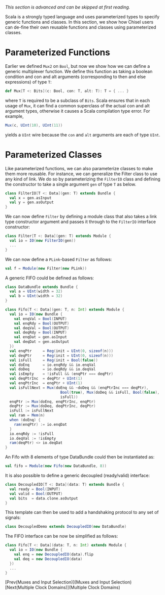 _This section is advanced and can be skipped at first reading._

Scala is a strongly typed language and uses parameterized types to specify generic functions and classes.
In this section, we show how Chisel users can de-fine their own reusable functions and classes using parameterized classes.

# Parameterized Functions

Earlier we defined `Mux2` on `Bool`, but now we show how we can define a generic multiplexer function.
We define this function as taking a boolean condition and con and alt arguments (corresponding to then and else expressions) of type `T`:

```scala
def Mux[T <: Bits](c: Bool, con: T, alt: T): T = { ... }
```

where `T` is required to be a subclass of `Bits`.
Scala ensures that in each usage of `Mux`, it can find a common superclass of the actual con and alt argument types,
otherwise it causes a Scala compilation type error.
For example,

```scala
Mux(c, UInt(10), UInt(11))
```

yields a `UInt` wire because the `con` and `alt` arguments are each of type `UInt`.

<!---
Jack: I cannot seem to get this to actually work
      Scala does not like the * in FIR since it could be from UInt or SInt

We now present a more advanced example of parameterized functions for defining an inner product FIR digital filter generically over Chisel `Num`s.

The inner product FIR filter can be mathematically defined as:
\begin{equation}
y[t] = \sum_j w_j * x_j[t-j]
\end{equation}


where `x` is the input and `w` is a vector of weights.
In Chisel this can be defined as:


```scala
def delays[T <: Data](x: T, n: Int): List[T] = 
  if (n <= 1) List(x) else x :: delays(RegNext(x), n - 1)

def FIR[T <: Data with Num[T]](ws: Seq[T], x: T): T = 
  ws zip delays(x, ws.length) map { case (a, b) => a * b } reduce (_ + _)
```
 
where 
`delays` creates a list of incrementally increasing delays of its input and
`reduce` constructs a reduction circuit given a binary combiner function `f`.  
In this case, `reduce` creates a summation circuit.
Finally, the `FIR` function is constrained to work on inputs of type `Num` where Chisel multiplication and addition are defined.
--->

# Parameterized Classes

Like parameterized functions, we can also parameterize classes to make them more reusable.
For instance, we can generalize the Filter class to use any kind of link.
We do so by parameterizing the `FilterIO` class and defining the constructor to take a single argument `gen` of type `T` as below.

```scala
class FilterIO[T <: Data](gen: T) extends Bundle { 
  val x = gen.asInput
  val y = gen.asOutput
}
```

We can now define `Filter` by defining a module class that also takes a link type constructor argument and passes it through to the `FilterIO` interface constructor:

```scala
class Filter[T <: Data](gen: T) extends Module { 
  val io = IO(new FilterIO(gen))
  ...
}
```

We can now define a `PLink`-based `Filter` as follows:

```scala
val f = Module(new Filter(new PLink))
```

A generic FIFO could be defined as follows:

```scala
class DataBundle extends Bundle {
  val a = UInt(width = 32)
  val b = UInt(width = 32)
}

class Fifo[T <: Data](gen: T, n: Int) extends Module {
  val io = IO(new Bundle {
    val enqVal = Bool(INPUT)
    val enqRdy = Bool(OUTPUT)
    val deqVal = Bool(OUTPUT)
    val deqRdy = Bool(INPUT)
    val enqDat = gen.asInput
    val deqDat = gen.asOutput
  })
  val enqPtr     = Reg(init = UInt(0, sizeof(n)))
  val deqPtr     = Reg(init = UInt(0, sizeof(n)))
  val isFull     = Reg(init = Bool(false))
  val doEnq      = io.enqRdy && io.enqVal
  val doDeq      = io.deqRdy && io.deqVal
  val isEmpty    = !isFull && (enqPtr === deqPtr)
  val deqPtrInc  = deqPtr + UInt(1)
  val enqPtrInc  = enqPtr + UInt(1)
  val isFullNext = Mux(doEnq && ~doDeq && (enqPtrInc === deqPtr),
                         Bool(true), Mux(doDeq && isFull, Bool(false),
                         isFull))
  enqPtr := Mux(doEnq, enqPtrInc, enqPtr)
  deqPtr := Mux(doDeq, deqPtrInc, deqPtr)
  isFull := isFullNext
  val ram = Mem(n)
  when (doEnq) {
    ram(enqPtr) := io.enqDat
  }
  io.enqRdy := !isFull
  io.deqVal := !isEmpty
  ram(deqPtr) <> io.deqDat
}
```

An Fifo with 8 elements of type DataBundle could then be instantiated as:

```scala
val fifo = Module(new Fifo(new DataBundle, 8))
```

It is also possible to define a generic decoupled (ready/valid) interface:

```scala
class DecoupledIO[T <: Data](data: T) extends Bundle {
  val ready = Bool(INPUT)
  val valid = Bool(OUTPUT)
  val bits  = data.clone.asOutput
}
```

This template can then be used to add a handshaking protocol to any
set of signals:

```scala
class DecoupledDemo extends DecoupledIO(new DataBundle)
```

The FIFO interface can be now be simplified as follows: 

```scala
class Fifo[T <: Data](data: T, n: Int) extends Module {
  val io = IO(new Bundle {
    val enq = new DecoupledIO(data).flip
    val deq = new DecoupledIO(data)
  })
  ...
}
```

[Prev(Muxes and Input Selection)](Muxes and Input Selection) [Next(Multiple Clock Domains)](Multiple Clock Domains)